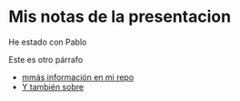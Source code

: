 # Mis notas de la presentacion

He estado con Pablo

Este es otro párrafo

- [mmás información en mi repo](https://blabala)
- [Y también sobre](https://aaaa)
